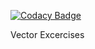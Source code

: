 [![Codacy Badge](https://app.codacy.com/project/badge/Grade/09dfe6422899490cb8a39921e3f36093)](https://www.codacy.com/gh/ExStefenGR/VectorsW3/dashboard?utm_source=github.com&amp;utm_medium=referral&amp;utm_content=ExStefenGR/VectorsW3&amp;utm_campaign=Badge_Grade)


Vector Excercises
